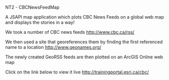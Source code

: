 NT2 - CBCNewsFeedMap

A JSAPI map application which plots CBC News Feeds on a global web map and displays the stories in a way!

We took a number of CBC news feeds http://www.cbc.ca/rss/

We then used a site that georeferences them by finding the first referenced name to a location http://www.geonames.org/

The newly created GeoRSS feeds are then plotted on an ArcGIS Online web map

Click on the link below to view it live http://trainingportal.esri.ca/cbc/